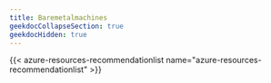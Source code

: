 ```yaml
---
title: Baremetalmachines
geekdocCollapseSection: true
geekdocHidden: true
---
```


{{< azure-resources-recommendationlist name="azure-resources-recommendationlist" >}}
